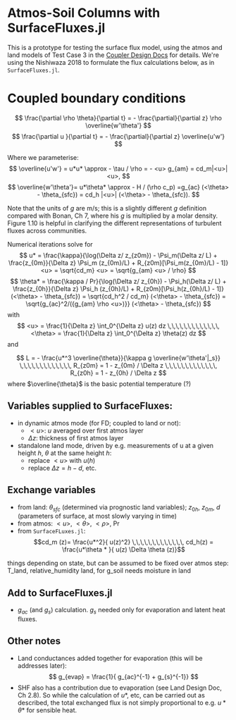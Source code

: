 # Atmos-Soil Columns with SurfaceFluxes.jl

This is a prototype for testing the surface flux model, using the atmos and land models of Test Case 3 in the [Coupler Design Docs](https://www.overleaf.com/project/610c13492c7d0e8d459e72b8) for details. We're using the Nishiwaza 2018 to formulate the flux calculations below, as in `SurfaceFluxes.jl`. 

# Coupled boundary conditions

$$
\frac{\partial \rho \theta}{\partial t} = - \frac{\partial}{\partial z} \rho \overline{w'\theta'} 
$$
$$
\frac{\partial u }{\partial t} = - \frac{\partial}{\partial z} \overline{u'w'} 
$$


Where we parameterise:
$$
\overline{u'w'} = u*u* \approx - \tau / \rho = - <u> g_{am} = cd_m|<u>| <u>,
$$
$$
\overline{w'\theta'}= u*\theta* \approx - H / (\rho c_p) =g_{ac} (<\theta> - \theta_{sfc}) = cd_h  |<u>| (<\theta> - \theta_{sfc}).
$$

 Note that the units of $g$ are m/s; this is a slightly different $g$ definition compared with Bonan, Ch 7, where his $g$ is multiplied by a molar density. Figure 1.10 is helpful in clarifying the different representations of  turbulent fluxes across communities.   
    
Numerical iterations solve for 
$$
u* = \frac{\kappa}{\log(\Delta z/ z_{z0m}) - \Psi_m(\Delta z/ L) + \frac{z_{0m}}{\Delta z} \Psi_m (z_{0m}/L) + R_{z0m}[\Psi_m(z_{0m}/L) - 1]} <u> = \sqrt{cd_m} <u> = \sqrt{g_{am} <u> / \rho}
$$
$$
\theta* = \frac{\kappa / Pr}{\log(\Delta z/ z_{0h}) - \Psi_h(\Delta z/ L) + \frac{z_{0h}}{\Delta z} \Psi_h (z_{0h}/L) + R_{z0m}[\Psi_h(z_{0h}/L) - 1]} (<\theta> - \theta_{sfc})  = \sqrt{cd_h^2 / cd_m} (<\theta> - \theta_{sfc}) = \sqrt{g_{ac}^2/({g_{am} \rho <u>)}} (<\theta> - \theta_{sfc}) 
$$
with 
$$
<u> = \frac{1}{\Delta z} \int_0^{\Delta z} u(z) dz \,\,\,\,\,\,\,\,\,\,\,\,\, <\theta> = \frac{1}{\Delta z} \int_0^{\Delta z} \theta(z) dz
$$
and

$$
L  =  - \frac{u*^3 \overline{\theta}}{\kappa g \overline{w'\theta'|_s}} \,\,\,\,\,\,\,\,\,\,\,\,\, R_{z0m} = 1 - z_{0m} / \Delta z \,\,\,\,\,\,\,\,\,\,\,\,\, R_{z0h} = 1 - z_{0h} / \Delta z
$$
where $\overline{\theta}$ is the basic potential temperature (?)


## Variables supplied to SurfaceFluxes:
- in dynamic atmos mode (for FD; coupled to land or not):
    - $<u>$: $u$ averaged over first atmos layer
    - $\Delta z$: thickness of first atmos layer
- standalone land mode, driven by e.g. measurements of u at a given height $h$, $\theta$ at the same height $h$:
    - replace $<u>$ with $u(h)$
    - replace $\Delta z = h-d$, etc.

## Exchange variables 
- from land: $\theta_{sfc}$ (determined via prognostic land variables); $z_{0h}$, $z_{0m}$, $d$ (parameters of surface, at most slowly varying in time)
- from atmos: $<u>$, $<\theta>$, $<\rho>$, Pr 
- from `SurfaceFLuxes.jl`: 
$$cd_m (z)= \frac{u*^2}{  u(z)^2} \,\,\,\,\,\,\,\,\,\,\,\,\, cd_h(z) = \frac{u*\theta * }{ u(z) \Delta \theta (z)}$$
$$$$ 

 things depending on state, but can be assumed to be fixed over atmos step: T_land, relative_humidity land, for g_soil needs moisture in land

## Add to SurfaceFluxes.jl
- $g_{ac}$ (and $g_{s}$) calculation. $g_s$ needed only for evaporation and latent heat fluxes.

## Other notes
- Land conductances added together for evaporation (this will be addresses later):
$$
g_{evap} = \frac{1}{ g_{ac}^{-1} + g_{s}^{-1}}
$$
- SHF also has a contribution due to evaporation (see Land Design Doc, Ch 2.8). So while the calculation of $u*$, etc, can be carried out as described, the total exchanged flux is not simply proportional to e.g. $u*\theta*$ for sensible heat. 
